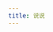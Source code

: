 ```yaml
---
title: 说说
---
```

<!-- <script src="//cdn1.tianli0.top/npm/leancloud-storage@4.13.2/dist/av-min.js"></script>
<div id="lyxTalk"></div>

<script src="/js/lyxTalk.js"></script>
<link rel="stylesheet" src="/css/lyxTalk.css">
<script>
  const { Query, User } = AV;
document.title = '说说 | Ariasakaの小窝'; 
lyxTalk.init("IvW3T1NjMoh7OmKEdAz1tM0o-gzGzoHsz",
  "vG8s9ukVO5bgozEHzR923dew",
  'https://ivw3t1nj.lc-cn-n1-shared.com',
   1919810)
</script> -->
<!-- 存放哔哔的容器 -->
<div id="bbtalk"></div>
<!-- 引用 bbtalk -->
<script data-pjax="" src="/js/bbtalk.js">
  </script>
<script>
  function doSpeaks() {
  document.title = '说说 | Ariasakaの小窝'; 
bbtalk.init({
  appId: "IvW3T1NjMoh7OmKEdAz1tM0o-gzGzoHsz",
  appKey: "vG8s9ukVO5bgozEHzR923dew",
  serverURLs: 'https://ivw3t1nj.lc-cn-n1-shared.com',
  pageSize:1919810
})
}
  document.addEventListener('DOMContentLoaded', (e) => {
    doSpeaks();
})
document.addEventListener('pjax:complete', (e) => {
    doSpeaks();
})
  
</script>